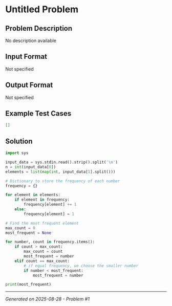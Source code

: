 # Untitled Problem

## Problem Description
No description available

## Input Format
Not specified

## Output Format
Not specified

## Example Test Cases
```json
[]
```

## Solution
```python
import sys

input_data = sys.stdin.read().strip().split('\n')
n = int(input_data[0])
elements = list(map(int, input_data[1].split()))

# Dictionary to store the frequency of each number
frequency = {}

for element in elements:
    if element in frequency:
        frequency[element] += 1
    else:
        frequency[element] = 1

# Find the most frequent element
max_count = 0
most_frequent = None

for number, count in frequency.items():
    if count > max_count:
        max_count = count
        most_frequent = number
    elif count == max_count:
        # if equal frequency, we choose the smaller number
        if number < most_frequent:
            most_frequent = number

print(most_frequent)
```

---
*Generated on 2025-08-28 - Problem #1*